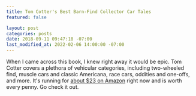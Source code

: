 ```yaml
---
title: Tom Cotter's Best Barn-Find Collector Car Tales
featured: false

layout: post
categories: posts
date: 2018-09-11 09:47:18 -07:00
last_modified_at: 2022-02-06 14:00:00 -07:00
---
```


When I came across this book, I knew right away it would be epic. Tom Cotter covers a plethora of vehicular categories, including two-wheeled find, muscle cars and classic Americana, race cars, oddities and one-offs, and more. It's running for [about $23 on Amazon](https://amzn.to/2x7L4pY) right now and is worth every penny. Go check it out.

